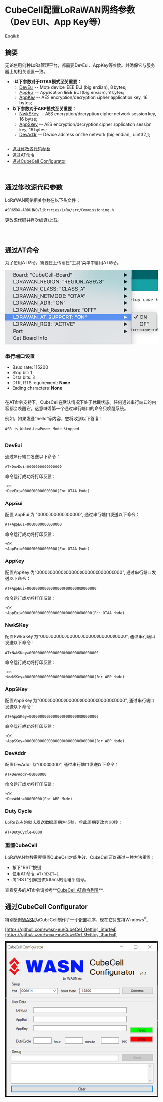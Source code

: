 # CubeCell配置LoRaWAN网络参数（Dev EUI、App Key等）
[English](https://heltec-automation-docs.readthedocs.io/en/latest/cubecell/lorawan/config_parameter.html)
## 摘要

无论使用何种LoRa管理平台，都需要DevEui、AppKey等参数。并确保它与服务器上的相关设置一致。

- -**以下参数对于OTAA模式至关重要：**
  - [DevEui](#deveui) -- Mote device IEEE EUI (big endian), 8 bytes;
  - [AppEui](#appeui) -- Application IEEE EUI (big endian), 8 bytes;
  - [AppKey](appkey) -- AES encryption/decryption cipher application key, 16 bytes;
- **以下参数对于ABP模式至关重要：**
  - [NwkSKey](nwkskey) -- AES encryption/decryption cipher network session key, 16 bytes;
  - [AppSKey](appskey) -- AES encryption/decryption cipher application session key, 16 bytes;
  - [DevAddr](devaddr) -- Device address on the network (big endian), uint32_t;

``` Tip:: 这有配置LoRaWAN网络参数的三种方法，请选择其中一种。

```

- [通过修改源代码参数](#id2)
- [通过AT命令](#at)
- [通过CubeCell Configurator](#cubecell-configurator)

&nbsp;

## 通过修改源代码参数

LoRaWAN网络相关参数在以下头文件：

`ASR650X-ARDUINO/libraries/LoRa/src/Commissioning.h`

更改源代码并再次编译/上载。

&nbsp;

``` Note:: 下面的两种方法需要AT命令支持。

```

## 通过AT命令

为了使用AT命令，需要在上传前在“工具”菜单中启用AT命令。

![](img/config_parameter/01.png)

### 串行端口设置

- Baud rate: 115200
- Stop bit: 1
- Data bits: 8
- DTR, RTS requirement: **None**
- Ending characters: **None**

``` Note:: 确保串行监视器配置中没有结束字符或新行!

```

在AT命令支持下，CubeCell在默认情况下处于休眠状态。任何通过串行端口的内容都会唤醒它。这意味着第一个通过串行端口的命令只唤醒系统。

例如，如果发送“hello”等内容，您将收到以下答复：

`ASR is Waked,LowPower Mode Stopped`

``` Tip:: 我们以全为0为例

```

### DevEui

通过串行端口发送以下命令：

`AT+DevEui=0000000000000000`

命令运行成功将打印反馈：

```
+OK
+DevEui=0000000000000000(For OTAA Mode)
```

### AppEui

配置 AppEui 为 "0000000000000000", 通过串行端口发送以下命令：

`AT+AppEui=0000000000000000`

命令运行成功将打印反馈：

```
+OK
+AppEui=0000000000000000(For OTAA Mode)
```

### AppKey

配置AppKey 为"00000000000000000000000000000000", 通过串行端口发送以下命令：

`AT+AppEui=00000000000000000000000000000000`

命令运行成功将打印反馈：

```
+OK
+AppEui=00000000000000000000000000000000(For OTAA Mode)
```

### NwkSKey

配置NwkSKey 为"00000000000000000000000000000000", 通过串行端口发送以下命令：

`AT+NwkSKey=00000000000000000000000000000000`

命令运行成功将打印反馈：

```
+OK
+NwkSKey=00000000000000000000000000000000(For ABP Mode)
```

### AppSKey

配置AppSKey 为"00000000000000000000000000000000", 通过串行端口发送以下命令：

`AT+AppSKey=00000000000000000000000000000000`

命令运行成功将打印反馈：

```
+OK
+AppSKey=00000000000000000000000000000000(For ABP Mode)
```

### DevAddr

配置DevAddr 为"00000000", 通过串行端口发送以下命令：

`AT+DevAddr=00000000`

命令运行成功将打印反馈：

```
+OK
+DevAddr=00000000(For ABP Mode)
```

### Duty Cycle

LoRa节点的默认发送数据周期为15秒，将此周期更改为60秒：

`AT+DutyCycle=6000`

### 重置CubeCell

LoRaWAN参数需要重置CubeCell才能生效，CubeCell可以通过三种方法重置：

- 按下"RST"按键
- 使用AT命令: `AT+RESET=1`
- 向"RST"引脚提供≥10ms的低电平信号。

查看更多的AT命令请参考**[CubeCell AT命令列表](https://resource.heltec.cn/download/CubeCell/AT_Command_list_zh-CN/CubeCell_Series_AT_Command_User_Manual_zh_CN_V0.4.pdf)**.



## 通过CubeCell Configurator

特别感谢[WASN](https://github.com/wasn-eu)为CubeCell制作了一个配置程序，现在它只支持Windows<sup>®</sup>。

[https://github.com/wasn-eu/CubeCell_Getting_Started](https://github.com/wasn-eu/CubeCell_Getting_Started)

![](img/config_parameter/02.png)

